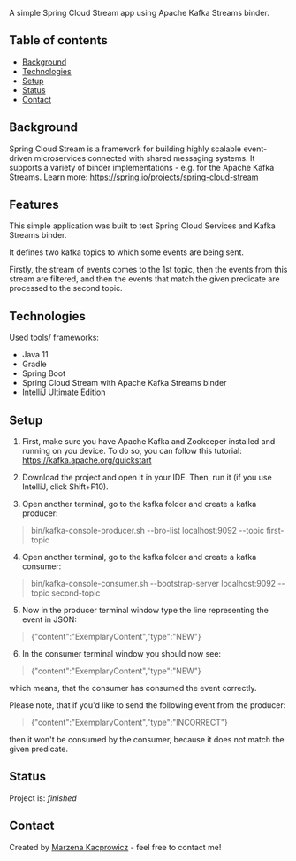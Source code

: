 A simple Spring Cloud Stream app using Apache Kafka Streams binder. 

## Table of contents
* [Background](#background)
* [Technologies](#technologies)
* [Setup](#setup)
* [Status](#status)
* [Contact](#contact)

## Background
Spring Cloud Stream is a framework for building highly scalable event-driven microservices connected with shared messaging systems. It supports a variety of binder implementations - e.g. for the Apache Kafka Streams.
Learn more: https://spring.io/projects/spring-cloud-stream

## Features
This simple application was built to test Spring Cloud Services and Kafka Streams binder. 

It defines two kafka topics to which some events are being sent. 

Firstly, the stream of events comes to the 1st topic, then the events from this stream are filtered, and then the events that match the given predicate are processed to the second topic.

## Technologies
Used tools/ frameworks:

- Java 11
- Gradle
- Spring Boot
- Spring Cloud Stream with Apache Kafka Streams binder 
- IntelliJ Ultimate Edition

## Setup
1. First, make sure you have Apache Kafka and Zookeeper installed and running on you device. To do so, you can follow this tutorial: https://kafka.apache.org/quickstart

2. Download the project and open it in your IDE. Then, run it (if you use IntelliJ, click Shift+F10). 

3. Open another terminal, go to the kafka folder and create a kafka producer:

> bin/kafka-console-producer.sh --bro-list localhost:9092 --topic first-topic

4. Open another terminal, go to the kafka folder and create a kafka consumer:

> bin/kafka-console-consumer.sh --bootstrap-server localhost:9092 --topic second-topic

5. Now in the producer terminal window type the line representing the event in JSON:

> {"content":"ExemplaryContent","type":"NEW"}

6. In the consumer terminal window you should now see:

> {"content":"ExemplaryContent","type":"NEW"}

which means, that the consumer has consumed the event correctly.

Please note, that if you'd like to send the following event from the producer:

> {"content":"ExemplaryContent","type":"INCORRECT"} 

then it won't be consumed by the consumer, because it does not match the given predicate.

## Status
Project is: _finished_ 

## Contact
Created by [Marzena Kacprowicz](http://zrobtowinternecie.pl/) - feel free to contact me!

